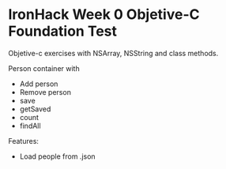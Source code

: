 IronHack Week 0 Objetive-C Foundation Test
==========================================

Objetive-c exercises with NSArray, NSString and class methods. 

Person container with
* Add person
* Remove person
* save
* getSaved
* count
* findAll

Features:
* Load people from .json
